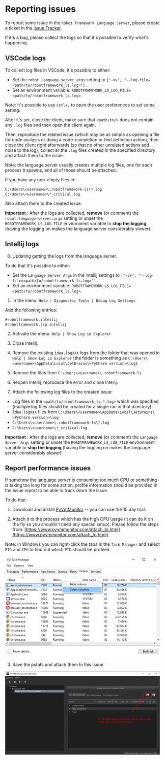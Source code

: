 Reporting issues
==================

To report some issue in the `Robot Framework Language Server`, please create a ticket in 
the [Issue Tracker](https://github.com/robocorp/robotframework-lsp/issues/new).

If it's a bug, please collect the logs so that it's possible to verify what's happening.

VSCode logs
--------------

To collect log files in VSCode, it's possible to either:
- Set the `robot.language-server.args` setting to `["-vv", "--log-file=<path/to/robotframework_ls.log>"]` .  
- Set an environment variable: `ROBOTFRAMEWORK_LS_LOG_FILE=<path/to/robotframework_ls.log>`.

Note: It's possible to use `Ctrl+,` to open the user preferences to set some setting.

After it's set, close the client, make sure that `<path/to/>` does not contain any `.log` files and then
open the client again.

Then, reproduce the related issue (which may be as simple as opening a file for code analysis or
doing a code-completion or find definition action), then close the client right afterwards (so that
no other unrelated actions add noise to the log), collect all the `.log` files created
in the specified directory and attach them to the issue.

Note: the language server usually creates multiple log files, one for each process it spawns,
and all of those should be attached.

If you have any non-empty files in:

```
C:\Users\<username>\.robotframework-ls\*.log
C:\Users\<username>\*_critical.log
```

Also attach them to the created issue.
   
**Important** : After the logs are collected, **remove** (or comment) the `robot.language-server.args` setting 
or unset the `ROBOTFRAMEWORK_LS_LOG_FILE` environment variable to **stop the logging** 
(having the logging on makes the language server considerably slower). 

Intellij logs
----------------

0. Updating getting the logs from the language server.

To do that it's possible to either:
- Set the `Language Server Args` in the Intellij settings to `["-vv", "--log-file=<path/to/robotframework_ls.log>"]` .  
- Set an environment variable: `ROBOTFRAMEWORK_LS_LOG_FILE=<path/to/robotframework_ls.log>`.

1. In the menu: `Help | Diagnostic Tools | Debug Log Settings`

Add the following entries:
```
#robotframework.intellij
#robotframework.lsp.intellij
```

2. Activate the menu: `Help | Show Log in Explorer`

3. Close Intellij.

4. Remove the existing `idea.logXXX` logs from the folder that was opened in `Help | Show Log in Explorer` (the folder is something as `C:\Users\<username>\AppData\Local\JetBrains\<PyCharm version>\log`).

5. Remove the files from `C:\Users\<username>\.robotframework-ls`

6. Reopen Intellij, reproduce the error and close Intellij.

7. Attach the following log files to the created issue:
- Log files in the `<path/to/robotframework_ls.*.log>` which was specified (multiple log files should be created for a single run in that directory).
- `idea.logXXX` files from  `C:\Users\<username>\AppData\Local\JetBrains\<PyCharm version>\log`
- `C:\Users\<username>\.robotframework-ls\*.log` 
- `C:\Users\<username>\*_critical.log` 

**Important** : After the logs are collected, **remove** (or comment) the `Language Server Args` setting 
or unset the `ROBOTFRAMEWORK_LS_LOG_FILE` environment variable to **stop the logging** 
(having the logging on makes the language server considerably slower). 


Report performance issues
---------------------------

If somehow the language server is consuming too much CPU or something is taking
too long for some action, profile information should be provided in the issue
report to be able to track down the issue.

To do that:

1. Download and install [PyVmMonitor](https://www.pyvmmonitor.com/download.html) -- you can use the 15 day trial.

2. Attach it to the process which has the high CPU usage (it can do it on the fly so you shouldn't need
any special setup). Please follow the steps from: [https://www.pyvmmonitor.com/attach_to.html](https://www.pyvmmonitor.com/attach_to.html). 

Note: in Windows you can right-click the tabs in the `Task Manager` and select `PID` and `CPU` to find out which `PID` should be profiled.

<kbd>![Task Manager Select Columns](./images/task_manager_select_columns.png)</kbd>

3. Save the pstats and attach them to this issue.

![PyVmMonitor Save PStats](./images/pyvmmonitor_save_pstats.png)


